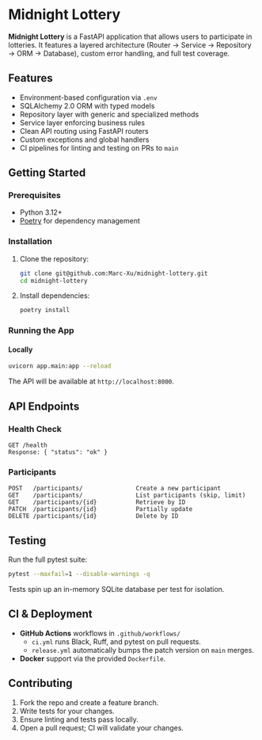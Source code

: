 # Midnight Lottery

**Midnight Lottery** is a FastAPI application that allows users to participate in lotteries. It features a layered architecture (Router → Service → Repository → ORM → Database), custom error handling, and full test coverage.

## Features

- Environment-based configuration via `.env`
- SQLAlchemy 2.0 ORM with typed models
- Repository layer with generic and specialized methods
- Service layer enforcing business rules
- Clean API routing using FastAPI routers
- Custom exceptions and global handlers
- CI pipelines for linting and testing on PRs to `main`

## Getting Started

### Prerequisites

- Python 3.12+
- [Poetry](https://python-poetry.org/) for dependency management

### Installation

1. Clone the repository:
   ```bash
   git clone git@github.com:Marc-Xu/midnight-lottery.git
   cd midnight-lottery
   ```
2. Install dependencies:
   ```bash
   poetry install
   ```

### Running the App

#### Locally
```bash
uvicorn app.main:app --reload
```
The API will be available at `http://localhost:8000`.

## API Endpoints

### Health Check
```
GET /health
Response: { "status": "ok" }
```

### Participants
```
POST   /participants/               Create a new participant
GET    /participants/               List participants (skip, limit)
GET    /participants/{id}           Retrieve by ID
PATCH  /participants/{id}           Partially update
DELETE /participants/{id}           Delete by ID
```

## Testing

Run the full pytest suite:
```bash
pytest --maxfail=1 --disable-warnings -q
```

Tests spin up an in-memory SQLite database per test for isolation.

## CI & Deployment

- **GitHub Actions** workflows in `.github/workflows/`
  - `ci.yml` runs Black, Ruff, and pytest on pull requests.
  - `release.yml` automatically bumps the patch version on `main` merges.
- **Docker** support via the provided `Dockerfile`.

## Contributing

1. Fork the repo and create a feature branch.
2. Write tests for your changes.
3. Ensure linting and tests pass locally.
4. Open a pull request; CI will validate your changes.